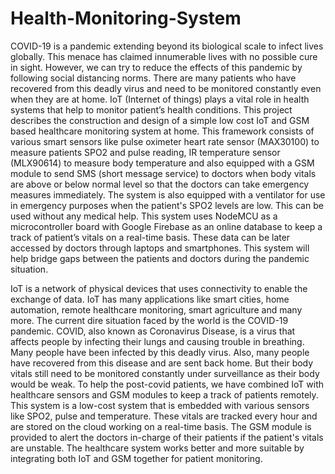 # Health-Monitoring-System

COVID-19 is a pandemic extending beyond its biological scale to infect lives globally. This menace has claimed innumerable lives with no possible cure in sight. However, we can try to reduce the effects of this pandemic by following social distancing norms. There are many patients who have recovered from this deadly virus and need to be monitored constantly even when they are at home. IoT (Internet of things) plays a vital role in health systems that help to monitor patient’s health conditions. This project describes the construction and design of a simple low cost IoT and GSM based healthcare monitoring system at home. This framework consists of various smart sensors like pulse oximeter heart rate sensor (MAX30100) to measure patients SPO2 and pulse reading, IR temperature sensor (MLX90614) to measure body temperature and also equipped with a GSM module to send SMS (short message service) to doctors when body vitals are above or below normal level so that the doctors can take emergency measures immediately. The system is also equipped with a ventilator for use in emergency purposes when the patient's SPO2 levels are low. This can be used without any medical help. This system uses NodeMCU as a microcontroller board with Google Firebase as an online database to keep a track of patient’s vitals on a real-time basis. These data can be later accessed by doctors through laptops and smartphones. This system will help bridge gaps between the patients and doctors during the pandemic situation.

IoT is a network of physical devices that uses connectivity to enable the exchange of data. IoT has many applications like smart cities, home automation, remote healthcare monitoring, smart agriculture and many more. The current dire situation faced by the world is the COVID-19 pandemic. COVID, also known as Coronavirus Disease, is a virus that affects people by infecting their lungs and causing trouble in breathing. Many people have been infected by this deadly virus. Also, many people have recovered from this disease and are sent back home. But their body vitals still need to be monitored constantly under surveillance as their body would be weak.
To help the post-covid patients, we have combined IoT with healthcare sensors and GSM modules to keep a track of patients remotely. This system is a low-cost system that is embedded with various sensors like SPO2, pulse and temperature. These vitals are tracked every hour and are stored on the cloud working on a real-time basis. The GSM module is provided to alert the doctors in-charge of their patients if the patient's vitals are unstable. The healthcare system works better and more suitable by integrating both IoT and GSM together for patient monitoring.

